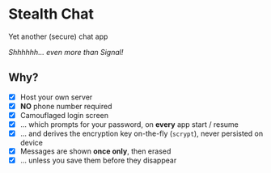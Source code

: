 # Stealth Chat

Yet another (secure) chat app

*Shhhhhh... even more than Signal!*

## Why?

- [x] Host your own server
- [x] **NO** phone number required
- [x] Camouflaged login screen
- [x] ... which prompts for your password, on **every** app start / resume
- [x] ... and derives the encryption key on-the-fly (`scrypt`), never persisted on device
- [x] Messages are shown **once only**, then erased
- [x] ... unless you save them before they disappear